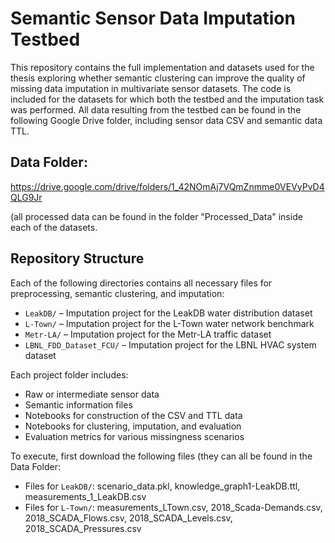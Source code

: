 # Semantic Sensor Data Imputation Testbed

This repository contains the full implementation and datasets used for the thesis exploring whether semantic clustering can improve the quality of missing data imputation in multivariate sensor datasets. The code is included for the datasets for which both the testbed and the imputation task was performed.
All data resulting from the testbed can be found in the following Google Drive folder, including sensor data CSV and semantic data TTL.

## Data Folder:

https://drive.google.com/drive/folders/1_42NOmAj7VQmZnmme0VEVyPvD4QLG9Jr

(all processed data can be found in the folder "Processed_Data" inside each of the datasets.

##  Repository Structure

Each of the following directories contains all necessary files for preprocessing, semantic clustering, and imputation:

- `LeakDB/` – Imputation project for the LeakDB water distribution dataset
- `L-Town/` – Imputation project for the L-Town water network benchmark
- `Metr-LA/` – Imputation project for the Metr-LA traffic dataset
- `LBNL_FDD_Dataset_FCU/` – Imputation project for the LBNL HVAC system dataset

Each project folder includes:
- Raw or intermediate sensor data
- Semantic information files
- Notebooks for construction of the CSV and TTL data
- Notebooks for clustering, imputation, and evaluation
- Evaluation metrics for various missingness scenarios

To execute, first download the following files (they can all be found in the Data Folder:
- Files for `LeakDB/`: scenario_data.pkl, knowledge_graph1-LeakDB.ttl, measurements_1_LeakDB.csv
- Files for `L-Town/`: measurements_LTown.csv, 2018_Scada-Demands.csv, 2018_SCADA_Flows.csv, 2018_SCADA_Levels.csv, 2018_SCADA_Pressures.csv


